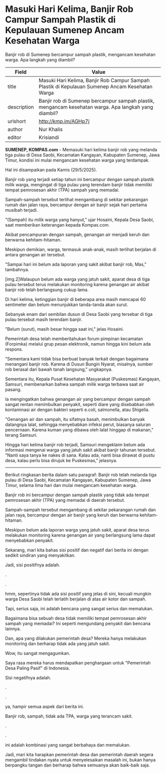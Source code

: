 # Masuki Hari Kelima, Banjir Rob Campur Sampah Plastik di Kepulauan Sumenep Ancam Kesehatan Warga

Banjir rob di Sumenep bercampur sampah plastik, mengancam kesehatan warga. Apa langkah yang diambil?

| Field       | Value                                                       |
|-------------|-------------------------------------------------------------|
| title       | Masuki Hari Kelima, Banjir Rob Campur Sampah Plastik di Kepulauan Sumenep Ancam Kesehatan Warga |
| description | Banjir rob di Sumenep bercampur sampah plastik, mengancam kesehatan warga. Apa langkah yang diambil? |
| urlshort    | http://kmp.im/AGHp7j |
| author      | Nur Khalis |
| editor      | Krisiandi |

**SUMENEP, KOMPAS.com** - Memasuki hari kelima banjir rob yang melanda tiga pulau di Desa Saobi, Kecamatan Kangayan, Kabupaten Sumenep, Jawa Timur, kondisi ini mulai mengancam kesehatan warga yang terdampak.

Hal ini disampaikan pada Kamis (29/5/2025).

Banjir rob yang terjadi setiap tahun ini bercampur dengan sampah plastik milik warga, mengingat di tiga pulau yang terendam banjir tidak memiliki tempat pemrosesan akhir (TPA) sampah yang memadai.

Sampah-sampah tersebut terlihat mengambang di sekitar pekarangan rumah dan jalan raya, bercampur dengan air banjir sejak hari pertama musibah terjadi.

\"(Sampah) itu milik warga yang hanyut,\" ujar Hosaini, Kepala Desa Saobi, saat memberikan keterangan kepada Kompas.com.

Akibat pencampuran dengan sampah, genangan air menjadi keruh dan berwarna kehitam-hitaman.

Meskipun demikian, warga, termasuk anak-anak, masih terlihat berjalan di antara genangan air tersebut.

\"Sampai hari ini belum ada laporan yang sakit akibat banjir rob, Mas,\" tambahnya.

\[img.2\]Walaupun belum ada warga yang jatuh sakit, aparat desa di tiga pulau tersebut terus melakukan monitoring karena genangan air akibat banjir rob telah berlangsung cukup lama.

Di hari kelima, ketinggian banjir di beberapa area masih mencapai 60 sentimeter dan belum menunjukkan tanda-tanda akan surut.

Sebanyak enam dari sembilan dusun di Desa Saobi yang tersebar di tiga pulau tersebut masih terendam banjir.

\"Belum (surut), masih besar hingga saat ini,\" jelas Hosaini.

Pemerintah desa telah memberitahukan forum pimpinan kecamatan (Forpimka) melalui grup pesan elektronik, namun hingga kini belum ada respons.

\"Sementara kami tidak bisa berbuat banyak terkait dengan bagaimana menangani banjir rob. Karena di Dusun Bungin Nyarat, misalnya, sumber rob berasal dari bawah tanah langsung,\" ungkapnya.

Sementara itu, Kepala Pusat Kesehatan Masyarakat (Puskesmas) Kangayan, Samsuri, membenarkan bahwa sampah milik warga terbawa saat air pasang.

Ia mengingatkan bahwa genangan air yang bercampur dengan sampah sangat rentan menimbulkan penyakit, seperti diare yang disebabkan oleh kontaminasi air dengan bakteri seperti e.coli, salmonella, atau Shigella.

\"Genangan air dan sampah, itu sifatnya basah, menimbulkan banyak datangnya lalat, sehingga menyebabkan infeksi perut, biasanya saluran pencernaan. Karena kuman yang dibawa oleh lalat hinggap di makanan,\" terang Samsuri.

Hingga hari kelima banjir rob terjadi, Samsuri mengeklaim belum ada informasi mengenai warga yang jatuh sakit akibat banjir tahunan tersebut. \"Nanti saya tanya ke nakes di sana. Kalau ada, nanti bisa dirawat di pustu desa, kalau perlu bisa dirujuk ke Puskesmas,\" jelasnya.

---
Berikut ringkasan berita dalam satu paragraf: Banjir rob telah melanda tiga pulau di Desa Saobi, Kecamatan Kangayan, Kabupaten Sumenep, Jawa Timur, selama lima hari dan mulai mengancam kesehatan warga.

 Banjir rob ini bercampur dengan sampah plastik yang tidak ada tempat pemrosesan akhir (TPA) yang memadai di daerah tersebut.

 Sampah-sampah tersebut mengambang di sekitar pekarangan rumah dan jalan raya, bercampur dengan air banjir yang keruh dan berwarna kehitam-hitaman.

 Meskipun belum ada laporan warga yang jatuh sakit, aparat desa terus melakukan monitoring karena genangan air yang berlangsung lama dapat menyebabkan penyakit.



Sekarang, mari kita bahas sisi positif dan negatif dari berita ini dengan sedikit sindiran yang menyakitkan.

 Jadi, sisi positifnya adalah.

.

.

 hmm, sepertinya tidak ada sisi positif yang jelas di sini, kecuali mungkin warga Desa Saobi telah terlatih berjalan di atas air kotor dan sampah.

 Tapi, serius saja, ini adalah bencana yang sangat serius dan memalukan.

 Bagaimana bisa sebuah desa tidak memiliki tempat pemrosesan akhir sampah yang memadai? Ini seperti mengundang penyakit dan bencana lainnya.

 Dan, apa yang dilakukan pemerintah desa? Mereka hanya melakukan monitoring dan berharap tidak ada yang jatuh sakit.

 Wow, itu sangat mengagumkan.

 Saya rasa mereka harus mendapatkan penghargaan untuk "Pemerintah Desa Paling Pasif" di Indonesia.

 Sisi negatifnya adalah.

.

.

 ya, hampir semua aspek dari berita ini.

 Banjir rob, sampah, tidak ada TPA, warga yang terancam sakit.

.

.

 ini adalah kombinasi yang sangat berbahaya dan memalukan.

 Jadi, mari kita harapkan pemerintah desa dan pemerintah daerah segera mengambil tindakan nyata untuk menyelesaikan masalah ini, bukan hanya berpangku tangan dan berharap bahwa semuanya akan baik-baik saja.
